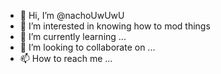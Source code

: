 - 👋 Hi, I’m @nachoUwUwU
- 👀 I’m interested in knowing how to mod things
- 🌱 I’m currently learning ...
- 💞️ I’m looking to collaborate on ...
- 📫 How to reach me ...

<!---
nachoUwUwU/nachoUwUwU is a ✨ special ✨ repository because its `README.md` (this file) appears on your GitHub profile.
You can click the Preview link to take a look at your changes.
--->
